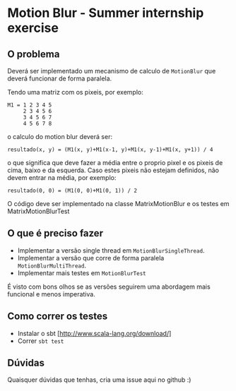 # Motion Blur - Summer internship exercise

## O problema

Deverá ser implementado um mecanismo de calculo de `MotionBlur` que deverá funcionar de forma paralela.

Tendo uma matriz com os pixeis, por exemplo:

```
M1 = 1 2 3 4 5
     2 3 4 5 6
     3 4 5 6 7
     4 5 6 7 8
```

o calculo do motion blur deverá ser:
```
resultado(x, y) = (M1(x, y)+M1(x-1, y)+M1(x, y-1)+M1(x, y+1)) / 4
```

o que significa que deve fazer a média entre o proprio pixel e os pixeis de cima, baixo e da esquerda.
Caso estes pixeis não estejam definidos, não devem entrar na média, por exemplo:

```
resultado(0, 0) = (M1(0, 0)+M1(0, 1)) / 2
```

O código deve ser implementado na classe MatrixMotionBlur e os testes em MatrixMotionBlurTest

## O que é preciso fazer

* Implementar a versão single thread em `MotionBlurSingleThread`.
* Implementar a versão que corre de forma paralela `MotionBlurMultiThread`.
* Implementar mais testes em `MotionBlurTest`

É visto com bons olhos se as versões seguirem uma abordagem mais funcional e menos imperativa.

## Como correr os testes

* Instalar o sbt [http://www.scala-lang.org/download/]
* Correr `sbt test`

## Dúvidas

Quaisquer dúvidas que tenhas, cria uma issue aqui no github :)

